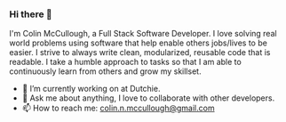 ### Hi there 👋

I'm Colin McCullough, a Full Stack Software Developer. I love solving real world problems using software that help enable others jobs/lives to be easier. I strive to always write clean, modularized, reusable code that is readable. I take a humble approach to tasks so that I am able to continuously learn from others and grow my skillset.

- 🔭 I’m currently working on at Dutchie.
- 💬 Ask me about anything, I love to collaborate with other developers.
- 📫 How to reach me: colin.n.mccullough@gmail.com
